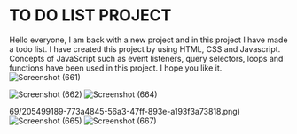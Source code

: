 # TO DO LIST PROJECT
Hello everyone, I am back with a new project and in this project I have made a todo list.  I have created this project by using HTML, CSS and Javascript.  Concepts of JavaScript such as event listeners, query selectors, loops and functions have been used in this project.  I hope you like it.
![Screenshot (661)](https://user-images.githubusercontent.com/104623869/205499256-b3a06d60-dab4-4e3e-97da-20174b00c76e.png)

![Screenshot (662)](https://user-images.githubusercontent.com/104623869/205499272-fdb6a5e9-b621-4fec-a5a4-fd74a42d682b.png)
![Screenshot (664)](https://user-images.githubusercontent.com/104623869/205499303-bc935dfc-620a-4e5b-ba3c-c198e2c353b7.png)

69/205499189-773a4845-56a3-47ff-893e-a193f3a73818.png)
![Screenshot (665)](https://user-images.githubusercontent.com/104623869/205499198-b3b247ee-f465-468d-ab9c-477d03c3b924.png)
![Screenshot (667)](https://user-images.githubusercontent.com/104623869/205499202-1ede22b6-5072-4ac5-b703-eed68e3f45f4.png)
